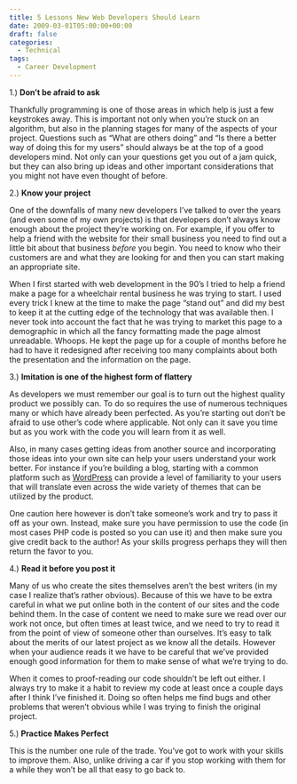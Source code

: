 ```yaml
---
title: 5 Lessons New Web Developers Should Learn
date: 2009-03-01T05:00:00+00:00
draft: false
categories:
  - Technical
tags:
  - Career Development
---
```


1.) **Don’t be afraid to ask**

Thankfully programming is one of those areas in which help is just a few keystrokes away. This is important not only when you’re stuck on an algorithm, but also in the planning stages for many of the aspects of your project. Questions such as “What are others doing” and “Is there a better way of doing this for my users” should always be at the top of a good developers mind. Not only can your questions get you out of a jam quick, but they can also bring up ideas and other important considerations that you might not have even thought of before.

2.) **Know your project**

One of the downfalls of many new developers I’ve talked to over the years (and even some of my own projects) is that developers don’t always know enough about the project they’re working on. For example, if you offer to help a friend with the website for their small business you need to find out a little bit about that business _before_ you begin. You need to know who their customers are and what they are looking for and then you can start making an appropriate site.

When I first started with web development in the 90’s I tried to help a friend make a page for a wheelchair rental business he was trying to start. I used every trick I knew at the time to make the page “stand out” and did my best to keep it at the cutting edge of the technology that was available then. I never took into account the fact that he was trying to market this page to a demographic in which all the fancy formatting made the page almost unreadable. Whoops. He kept the page up for a couple of months before he had to have it redesigned after receiving too many complaints about both the presentation and the information on the page.

3.) **Imitation is one of the highest form of flattery**

As developers we must remember our goal is to turn out the highest quality product we possibly can. To do so requires the use of numerous techniques many or which have already been perfected. As you’re starting out don’t be afraid to use other’s code where applicable. Not only can it save you time but as you work with the code you will learn from it as well.

Also, in many cases getting ideas from another source and incorporating those ideas into your own site can help your users understand your work better. For instance if you’re building a blog, starting with a common platform such as [WordPress](http://www.wodpress.org) can provide a level of familiarity to your users that will translate even across the wide variety of themes that can be utilized by the product.

One caution here however is don’t take someone’s work and try to pass it off as your own. Instead, make sure you have permission to use the code (in most cases PHP code is posted so you can use it) and then make sure you give credit back to the author! As your skills progress perhaps they will then return the favor to you.

4.) **Read it before you post it**

Many of us who create the sites themselves aren’t the best writers (in my case I realize that’s rather obvious). Because of this we have to be extra careful in what we put online both in the content of our sites and the code behind them. In the case of content we need to make sure we read over our work not once, but often times at least twice, and we need to try to read it from the point of view of someone other than ourselves. It’s easy to talk about the merits of our latest project as we know all the details. However when your audience reads it we have to be careful that we’ve provided enough good information for them to make sense of what we’re trying to do.

When it comes to proof-reading our code shouldn’t be left out either. I always try to make it a habit to review my code at least once a couple days after I think I’ve finished it. Doing so often helps me find bugs and other problems that weren’t obvious while I was trying to finish the original project.

5.) **Practice Makes Perfect**

This is the number one rule of the trade. You’ve got to work with your skills to improve them. Also, unlike driving a car if you stop working with them for a while they won’t be all that easy to go back to.